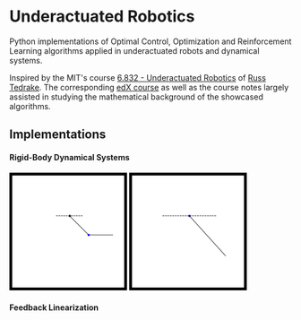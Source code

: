 # Underactuated Robotics

Python implementations of Optimal Control, Optimization and Reinforcement Learning algorithms
applied in underactuated robots and dynamical systems.

Inspired by the MIT's course [6.832 - Underactuated Robotics](http://underactuated.mit.edu/underactuated.html) 
of [Russ Tedrake](http://groups.csail.mit.edu/locomotion/russt.html).
The corresponding [edX course](https://courses.edx.org/courses/course-v1:MITx+6.832x_2+3T2015/course/) as well as the course notes largely assisted in studying the mathematical background of the showcased
algorithms.

## Implementations

#### Rigid-Body Dynamical Systems

<p float="left">
<img src="./assets/acrobot_passive.gif" width="200px" style="border:5px solid black" />
<img src="./assets/pendulum_passive.gif" width="200px" style="border:5px solid black" />
</p>

#### Feedback Linearization
